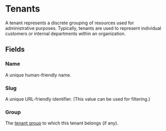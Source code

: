 # Tenants

A tenant represents a discrete grouping of resources used for administrative purposes. Typically, tenants are used to represent individual customers or internal departments within an organization. 

## Fields

### Name

A unique human-friendly name.

### Slug

A unique URL-friendly identifier. (This value can be used for filtering.)

### Group

The [tenant group](./tenantgroup.md) to which this tenant belongs (if any).
